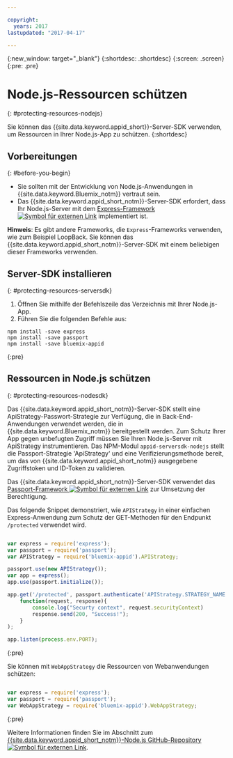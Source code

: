 ```yaml
---

copyright:
  years: 2017
lastupdated: "2017-04-17"

---
```


{:new_window: target="_blank"}
{:shortdesc: .shortdesc}
{:screen: .screen}
{:pre: .pre}

# Node.js-Ressourcen schützen
{: #protecting-resources-nodejs}

Sie können das {{site.data.keyword.appid_short}}-Server-SDK verwenden, um Ressourcen in Ihrer Node.js-App zu schützen.
{:shortdesc}

## Vorbereitungen
{: #before-you-begin}

* Sie sollten mit der Entwicklung von Node.js-Anwendungen in {{site.data.keyword.Bluemix_notm}} vertraut sein.
* Das {{site.data.keyword.appid_short_notm}}-Server-SDK erfordert, dass Ihr Node.js-Server mit dem <a href="http://expressjs.com/" target="_blank">Express-Framework <img src="../../icons/launch-glyph.svg" alt="Symbol für externen Link"></a> implementiert ist.

**Hinweis**: Es gibt andere Frameworks, die `Express`-Frameworks verwenden, wie zum Beispiel LoopBack. Sie können das {{site.data.keyword.appid_short_notm}}-Server-SDK mit einem beliebigen dieser Frameworks verwenden.


## Server-SDK installieren
{: #protecting-resources-serversdk}

1. Öffnen Sie mithilfe der Befehlszeile das Verzeichnis mit Ihrer Node.js-App.
2. Führen Sie die folgenden Befehle aus:

  ```
  npm install -save express
  npm install -save passport
  npm install -save bluemix-appid
  ```
  {:pre}

## Ressourcen in Node.js schützen
{: #protecting-resources-nodesdk}

Das {{site.data.keyword.appid_short_notm}}-Server-SDK stellt eine ApiStrategy-Passwort-Strategie zur Verfügung, die in Back-End-Anwendungen verwendet werden, die in {{site.data.keyword.Bluemix_notm}} bereitgestellt werden. Zum Schutz Ihrer App gegen unbefugten Zugriff müssen Sie Ihren Node.js-Server mit ApiStrategy instrumentieren. Das NPM-Modul `appid-serversdk-nodejs` stellt die Passport-Strategie 'ApiStrategy' und eine Verifizierungsmethode bereit, um das von {{site.data.keyword.appid_short_notm}} ausgegebene Zugriffstoken und ID-Token zu validieren.

Das {{site.data.keyword.appid_short_notm}}-Server-SDK verwendet das <a href="http://passportjs.org/" target="_blank">Passport-Framework <img src="../../icons/launch-glyph.svg" alt="Symbol für externen Link"></a> zur Umsetzung der Berechtigung. 

Das folgende Snippet demonstriert, wie `APIStrategy` in einer einfachen Express-Anwendung zum Schutz der GET-Methoden für den Endpunkt `/protected` verwendet wird.

  ```JavaScript

  var express = require('express');
  var passport = require('passport');
  var APIStrategy = require('bluemix-appid').APIStrategy;

  passport.use(new APIStrategy());
  var app = express();
  app.use(passport.initialize());

  app.get('/protected', passport.authenticate('APIStrategy.STRATEGY_NAME', {session: false }),
      function(request, response){
          console.log("Securty context", request.securityContext)    
          response.send(200, "Success!");
      }
  );

  app.listen(process.env.PORT);
  ```
  {:pre}

Sie können mit `WebAppStrategy` die Ressourcen von Webanwendungen schützen:

  ```JavaScript

  var express = require('express');
  var passport = require('passport');
  var WebAppStrategy = require('bluemix-appid').WebAppStrategy;
  ```
  {:pre}

Weitere Informationen finden Sie im Abschnitt zum <a href="https://github.com/ibm-cloud-security/appid-serversdk-nodejs" target="_blank">{{site.data.keyword.appid_short_notm}}-Node.js GitHub-Repository <img src="../../icons/launch-glyph.svg" alt="Symbol für externen Link"></a>.
